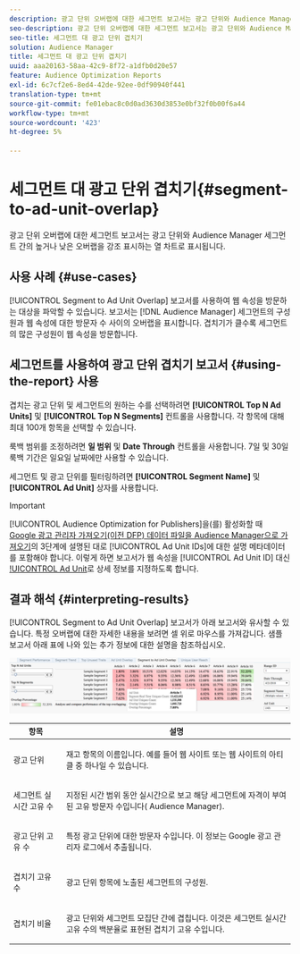 ```yaml
---
description: 광고 단위 오버랩에 대한 세그먼트 보고서는 광고 단위와 Audience Manager 세그먼트 간의 높거나 낮은 오버랩을 강조 표시하는 열 차트로 표시됩니다.
seo-description: 광고 단위 오버랩에 대한 세그먼트 보고서는 광고 단위와 Audience Manager 세그먼트 간의 높거나 낮은 오버랩을 강조 표시하는 열 차트로 표시됩니다.
seo-title: 세그먼트 대 광고 단위 겹치기
solution: Audience Manager
title: 세그먼트 대 광고 단위 겹치기
uuid: aaa20163-58aa-42c9-8f72-a1dfb0d20e57
feature: Audience Optimization Reports
exl-id: 6c7cf2e6-8ed4-42de-92ee-0df90940f441
translation-type: tm+mt
source-git-commit: fe01ebac8c0d0ad3630d3853e0bf32f0b00f6a44
workflow-type: tm+mt
source-wordcount: '423'
ht-degree: 5%

---
```


# 세그먼트 대 광고 단위 겹치기{#segment-to-ad-unit-overlap}

광고 단위 오버랩에 대한 세그먼트 보고서는 광고 단위와 Audience Manager 세그먼트 간의 높거나 낮은 오버랩을 강조 표시하는 열 차트로 표시됩니다.

## 사용 사례 {#use-cases}

[!UICONTROL Segment to Ad Unit Overlap] 보고서를 사용하여 웹 속성을 방문하는 대상을 파악할 수 있습니다. 보고서는 [!DNL Audience Manager] 세그먼트의 구성원과 웹 속성에 대한 방문자 수 사이의 오버랩을 표시합니다. 겹치기가 클수록 세그먼트의 많은 구성원이 웹 속성을 방문합니다.

## 세그먼트를 사용하여 광고 단위 겹치기 보고서 {#using-the-report} 사용

겹치는 광고 단위 및 세그먼트의 원하는 수를 선택하려면 **[!UICONTROL Top N Ad Units]** 및 **[!UICONTROL Top N Segments]** 컨트롤을 사용합니다. 각 항목에 대해 최대 100개 항목을 선택할 수 있습니다.

룩백 범위를 조정하려면 **일 범위** 및 **Date Through** 컨트롤을 사용합니다. 7일 및 30일 룩백 기간은 일요일 날짜에만 사용할 수 있습니다.

세그먼트 및 광고 단위를 필터링하려면 **[!UICONTROL Segment Name]** 및 **[!UICONTROL Ad Unit]** 상자를 사용합니다.

>[!IMPORTANT]
>
>[!UICONTROL Audience Optimization for Publishers]을(를) 활성화할 때 [Google 광고 관리자 가져오기(이전 DFP) 데이터 파일을 Audience Manager으로 가져오기](../../../reporting/audience-optimization-reports/aor-publishers/import-dfp.md)의 3단계에 설명된 대로 [!UICONTROL Ad Unit IDs]에 대한 설명 메타데이터를 포함해야 합니다. 이렇게 하면 보고서가 웹 속성을 [!UICONTROL Ad Unit ID] 대신 [!UICONTROL Ad Unit](으)로 상세 정보를 지정하도록 합니다.

## 결과 해석 {#interpreting-results}

[!UICONTROL Segment to Ad Unit Overlap] 보고서가 아래 보고서와 유사할 수 있습니다. 특정 오버랩에 대한 자세한 내용을 보려면 셀 위로 마우스를 가져갑니다. 샘플 보고서 아래 표에 나와 있는 추가 정보에 대한 설명을 참조하십시오.

![](assets/publisher_segment_ad_unit_overlap.png)

<table id="table_22340F45B1B94D3796174CB30A60E212"> 
 <thead> 
  <tr> 
   <th colname="col1" class="entry"> 항목 </th> 
   <th colname="col2" class="entry"> 설명 </th> 
  </tr>
 </thead>
 <tbody> 
  <tr> 
   <td colname="col1"> <p><span class="wintitle"> 광고 단위  </span> </p> </td> 
   <td colname="col2"> <p>재고 항목의 이름입니다. 예를 들어 웹 사이트 또는 웹 사이트의 아티클 중 하나일 수 있습니다. </p> </td> 
  </tr> 
  <tr> 
   <td colname="col1"> <p><span class="wintitle"> 세그먼트 실시간 고유 수</span> </p> </td> 
   <td colname="col2"> <p>지정된 시간 범위 동안 실시간으로 보고 해당 세그먼트에 자격이 부여된 고유 방문자 수입니다(<span class="keyword"> Audience Manager</span>). </p> </td> 
  </tr> 
  <tr> 
   <td colname="col1"> <p><span class="wintitle"> 광고 단위 고유 수</span> </p> </td> 
   <td colname="col2"> <p>특정 광고 단위에 대한 방문자 수입니다. 이 정보는 Google 광고 관리자 로그에서 추출됩니다. </p> </td> 
  </tr> 
  <tr> 
   <td colname="col1"> <p><span class="wintitle"> 겹치기 고유 수</span> </p> </td> 
   <td colname="col2"> <p>광고 단위 항목에 노출된 세그먼트의 구성원. </p> </td> 
  </tr> 
  <tr> 
   <td colname="col1"> <p><span class="wintitle"> 겹치기 비율</span> </p> </td> 
   <td colname="col2"> <p>광고 단위와 세그먼트 모집단 간에 겹칩니다. 이것은 <span class="wintitle"> 세그먼트 실시간 고유 수</span>의 백분율로 표현된 <span class="wintitle"> 겹치기 고유 수</span>입니다. </p> </td> 
  </tr> 
 </tbody> 
</table>
